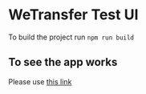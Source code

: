 # WeTransfer Test UI

To build the project run `npm run build`

## To see the app works

Please use [this link](https://higaneza.github.io/wetransfer-test-ui)
